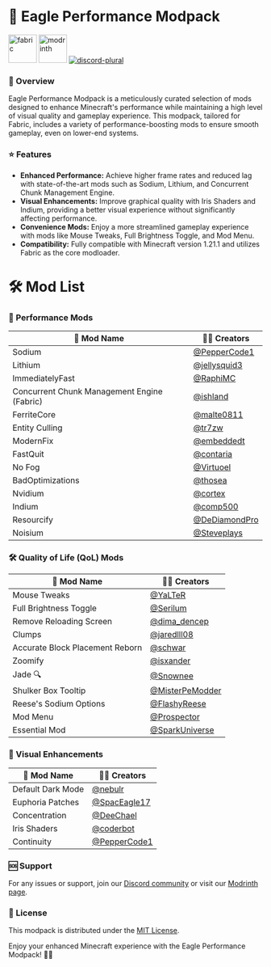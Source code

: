 # 🦅 Eagle Performance Modpack

<a href="https://fabricmc.net/"><img alt="fabric" height="56" src="https://cdn.jsdelivr.net/npm/@intergrav/devins-badges@3/assets/cozy/supported/fabric_vector.svg"></a>
<a href="https://modrinth.com/modpack/eagle/"><img href="" alt="modrinth" height="56" src="https://cdn.jsdelivr.net/npm/@intergrav/devins-badges@3/assets/cozy/available/modrinth_vector.svg"></a>
<a href="https://discord.gg/V33nExqB68"><img alt="discord-plural" src="https://cdn.jsdelivr.net/npm/@intergrav/devins-badges@3/assets/cozy/social/discord-plural_vector.svg"></a>

### 📜 Overview
Eagle Performance Modpack is a meticulously curated selection of mods designed to enhance Minecraft's performance while maintaining a high level of visual quality and gameplay experience. This modpack, tailored for Fabric, includes a variety of performance-boosting mods to ensure smooth gameplay, even on lower-end systems.

### ⭐ Features
- **Enhanced Performance:** Achieve higher frame rates and reduced lag with state-of-the-art mods such as Sodium, Lithium, and Concurrent Chunk Management Engine.
- **Visual Enhancements:** Improve graphical quality with Iris Shaders and Indium, providing a better visual experience without significantly affecting performance.
- **Convenience Mods:** Enjoy a more streamlined gameplay experience with mods like Mouse Tweaks, Full Brightness Toggle, and Mod Menu.
- **Compatibility:** Fully compatible with Minecraft version 1.21.1 and utilizes Fabric as the core modloader.

# 🛠️ Mod List

### 🚀 Performance Mods

| 👾 Mod Name                                      | 🧑‍🦱 Creators                                                   |
|-------------------------------------------------|---------------------------------------------------------------|
| Sodium                                          | [@PepperCode1](https://modrinth.com/user/PepperCode1)         |
| Lithium                                         | [@jellysquid3](https://modrinth.com/user/jellysquid3)         |
| ImmediatelyFast                                 | [@RaphiMC](https://modrinth.com/user/RaphiMC)                 |
| Concurrent Chunk Management Engine (Fabric)     | [@ishland](https://modrinth.com/user/ishland)                 |
| FerriteCore                                     | [@malte0811](https://modrinth.com/user/malte0811)             |
| Entity Culling                                  | [@tr7zw](https://modrinth.com/user/tr7zw)                     |
| ModernFix                                       | [@embeddedt](https://modrinth.com/user/embeddedt)             |
| FastQuit                                        | [@contaria](https://modrinth.com/user/contaria)               |
| No Fog                                          | [@Virtuoel](https://modrinth.com/user/Virtuoel)               |
| BadOptimizations                                | [@thosea](https://modrinth.com/user/thosea)                   |
| Nvidium                                         | [@cortex](https://modrinth.com/user/cortex)                   |
| Indium                                          | [@comp500](https://modrinth.com/user/comp500)                 |
| Resourcify                                      | [@DeDiamondPro](https://modrinth.com/user/DeDiamondPro)       |
| Noisium                                         | [@Steveplays](https://modrinth.com/user/Steveplays)           |


### 🛠️ Quality of Life (QoL) Mods

| 👾 Mod Name                                      | 🧑‍🦱 Creators                                                   |
|-------------------------------------------------|---------------------------------------------------------------|
| Mouse Tweaks                                    | [@YaLTeR](https://modrinth.com/user/YaLTeR)                   |
| Full Brightness Toggle                          | [@Serilum](https://modrinth.com/user/Serilum)                 |
| Remove Reloading Screen                         | [@dima_dencep](https://modrinth.com/user/dima_dencep)         |
| Clumps                                          | [@jaredlll08](https://modrinth.com/user/jaredlll08)           |
| Accurate Block Placement Reborn                 | [@schwar](https://modrinth.com/user/schwar)                   |
| Zoomify                                         | [@isxander](https://modrinth.com/user/isxander)               |
| Jade 🔍                                         | [@Snownee](https://modrinth.com/user/Snownee)                 |
| Shulker Box Tooltip                             | [@MisterPeModder](https://modrinth.com/user/MisterPeModder)   |
| Reese's Sodium Options                          | [@FlashyReese](https://modrinth.com/user/FlashyReese)         |
| Mod Menu                                        | [@Prospector](https://modrinth.com/user/Prospector)           |
| Essential Mod                                   | [@SparkUniverse](https://modrinth.com/user/SparkUniverse)     |

### 🌟 Visual Enhancements

| 👾 Mod Name                                      | 🧑‍🦱 Creators                                                   |
|-------------------------------------------------|---------------------------------------------------------------|
| Default Dark Mode                               | [@nebulr](https://modrinth.com/user/nebulr)                   |
| Euphoria Patches                                | [@SpacEagle17](https://modrinth.com/user/SpacEagle17)         |
| Concentration                                   | [@DeeChael](https://modrinth.com/user/DeeChael)               |
| Iris Shaders                                    | [@coderbot](https://modrinth.com/user/coderbot)               |
| Continuity                                      | [@PepperCode1](https://modrinth.com/user/PepperCode1)         |

### 🆘 Support
For any issues or support, join our [Discord community](https://discord.gg/V33nExqB68) or visit our [Modrinth page](https://modrinth.com/modpack/eagle/).

### 📜 License
This modpack is distributed under the [MIT License](LICENSE).

Enjoy your enhanced Minecraft experience with the Eagle Performance Modpack! 🚀🦅
